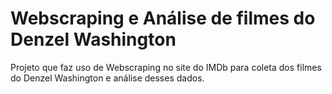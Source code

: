# Webscraping e Análise de filmes do Denzel Washington
Projeto que faz uso de Webscraping no site do IMDb para coleta dos filmes do Denzel Washington e análise desses dados.
